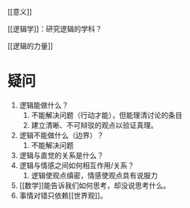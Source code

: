 [[意义]]


[[逻辑学]]：研究逻辑的学科？

[[逻辑的力量]] 

# 疑问
1. 逻辑能做什么？
	1. 不能解决问题（行动才能），但能理清讨论的条目
	2. 建立清晰、不可辩驳的观点以验证真理。
2. 逻辑不能做什么（边界）？
	1. 不能解决问题
3. 逻辑与直觉的关系是什么？
4. 逻辑与情感之间如何相互作用/关系？
	1. 逻辑使观点缜密，情感使观点具有说服力
5. [[数学]]能告诉我们如何思考，却没说思考什么。
6. 事情对错只依赖[[世界观]]。